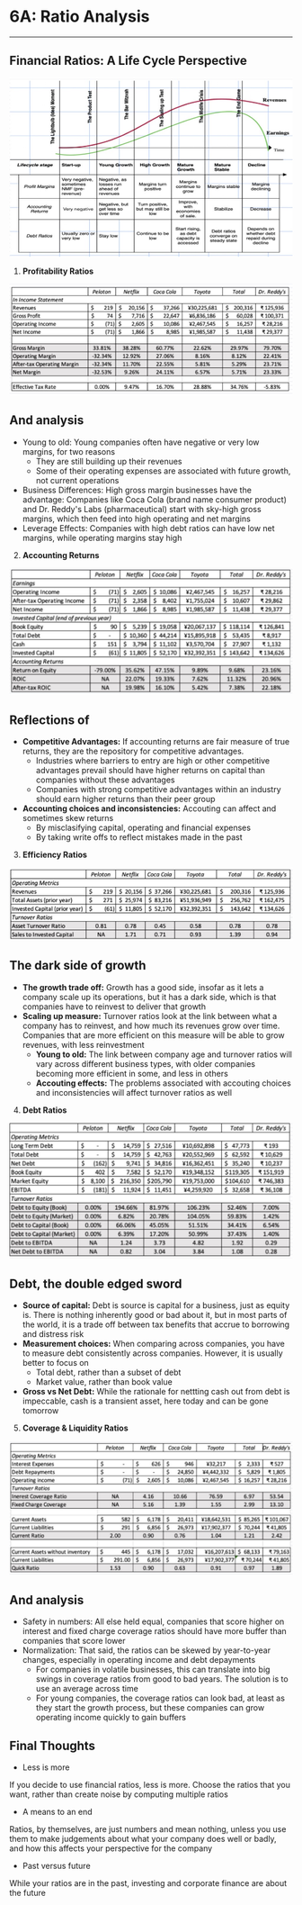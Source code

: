 # 6A: Ratio Analysis

---

## Financial Ratios: A Life Cycle Perspective

![image](media/Accounting-for-Finance_6A-Ratio-Analysis-image1.jpg)

1. **Profitability Ratios**

![image](media/Accounting-for-Finance_6A-Ratio-Analysis-image2.jpg)

## And analysis

- Young to old: Young companies often have negative or very low margins, for two reasons
  - They are still building up their revenues
  - Some of their operating expenses are associated with future growth, not current operations
- Business Differences: High gross margin businesses have the advantage: Companies like Coca Cola (brand name consumer product) and Dr. Reddy's Labs (pharmaceutical) start with sky-high gross margins, which then feed into high operating and net margins
- Leverage Effects: Companies with high debt ratios can have low net margins, while operating margins stay high

2. **Accounting Returns**

![image](media/Accounting-for-Finance_6A-Ratio-Analysis-image3.jpg)

## Reflections of

- **Competitive Advantages:** If accounting returns are fair measure of true returns, they are the repository for competitive advantages.
  - Industries where barriers to entry are high or other competitive advantages prevail should have higher returns on capital than companies without these advantages
  - Companies with strong competitive advantages within an industry should earn higher returns than their peer group
- **Accounting choices and inconsistencies:** Accouting can affect and sometimes skew returns
  - By misclasifying capital, operating and financial expenses
  - By taking write offs to reflect mistakes made in the past

3. **Efficiency Ratios**

![image](media/Accounting-for-Finance_6A-Ratio-Analysis-image4.jpg)

## The dark side of growth

- **The growth trade off:** Growth has a good side, insofar as it lets a company scale up its operations, but it has a dark side, which is that companies have to reinvest to deliver that growth
- **Scaling up measure:** Turnover ratios look at the link between what a company has to reinvest, and how much its revenues grow over time. Companies that are more efficient on this measure will be able to grow revenues, with less reinvestment
  - **Young to old:** The link between company age and turnover ratios will vary across different business types, with older companies becoming more efficient in some, and less in others
  - **Accouting effects:** The problems associated with accouting choices and inconsistencies will affect turnover ratios as well

4. **Debt Ratios**

![image](media/Accounting-for-Finance_6A-Ratio-Analysis-image5.jpg)

## Debt, the double edged sword

- **Source of capital:** Debt is source is capital for a business, just as equity is. There is nothing inherently good or bad about it, but in most parts of the world, it is a trade off between tax benefits that accrue to borrowing and distress risk
- **Measurement choices:** When comparing across companies, you have to measure debt consistently across companies. However, it is usually better to focus on
  - Total debt, rather than a subset of debt
  - Market value, rather than book value
- **Gross vs Net Debt:** While the rationale for nettting cash out from debt is impeccable, cash is a transient asset, here today and can be gone tomorrow

5. **Coverage & Liquidity Ratios**

![image](media/Accounting-for-Finance_6A-Ratio-Analysis-image6.jpg)

## And analysis

- Safety in numbers: All else held equal, companies that score higher on interest and fixed charge coverage ratios should have more buffer than companies that score lower
- Normalization: That said, the ratios can be skewed by year-to-year changes, especially in operating income and debt depayments
  - For companies in volatile businesses, this can translate into big swings in coverage ratios from good to bad years. The solution is to use an average across time
  - For young companies, the coverage ratios can look bad, at least as they start the growth process, but these companies can grow operating income quickly to gain buffers

## Final Thoughts

- Less is more

If you decide to use financial ratios, less is more. Choose the ratios that you want, rather than create noise by computing multiple ratios

- A means to an end

Ratios, by themselves, are just numbers and mean nothing, unless you use them to make judgements about what your company does well or badly, and how this affects your perspective for the company

- Past versus future

While your ratios are in the past, investing and corporate finance are about the future
